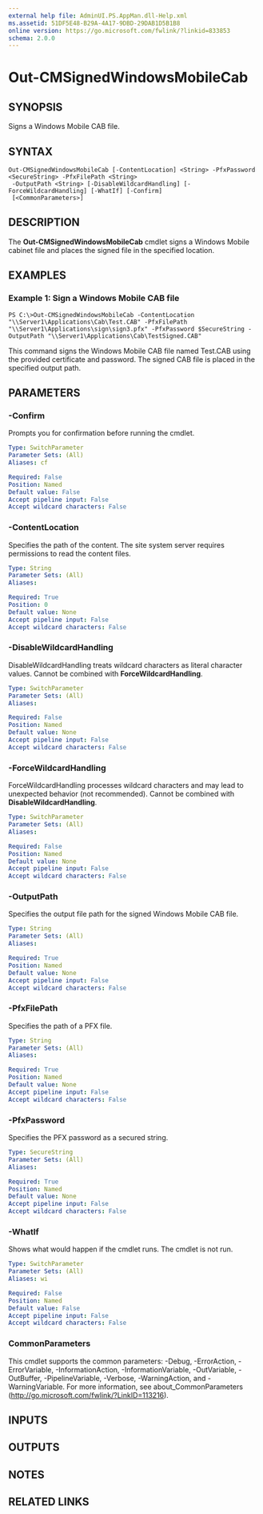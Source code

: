 ```yaml
---
external help file: AdminUI.PS.AppMan.dll-Help.xml
ms.assetid: 51DF5E48-B29A-4A17-9DBD-29DAB1D5B1B8
online version: https://go.microsoft.com/fwlink/?linkid=833853
schema: 2.0.0
---
```


# Out-CMSignedWindowsMobileCab

## SYNOPSIS
Signs a Windows Mobile CAB file.

## SYNTAX

```
Out-CMSignedWindowsMobileCab [-ContentLocation] <String> -PfxPassword <SecureString> -PfxFilePath <String>
 -OutputPath <String> [-DisableWildcardHandling] [-ForceWildcardHandling] [-WhatIf] [-Confirm]
 [<CommonParameters>]
```

## DESCRIPTION
The **Out-CMSignedWindowsMobileCab** cmdlet signs a Windows Mobile cabinet file and places the signed file in the specified location.

## EXAMPLES

### Example 1: Sign a Windows Mobile CAB file
```
PS C:\>Out-CMSignedWindowsMobileCab -ContentLocation "\\Server1\Applications\Cab\Test.CAB" -PfxFilePath "\\Server1\Applications\sign\sign3.pfx" -PfxPassword $SecureString -OutputPath "\\Server1\Applications\Cab\TestSigned.CAB"
```

This command signs the Windows Mobile CAB file named Test.CAB using the provided certificate and password.
The signed CAB file is placed in the specified output path.

## PARAMETERS

### -Confirm
Prompts you for confirmation before running the cmdlet.

```yaml
Type: SwitchParameter
Parameter Sets: (All)
Aliases: cf

Required: False
Position: Named
Default value: False
Accept pipeline input: False
Accept wildcard characters: False
```

### -ContentLocation
Specifies the path of the content.
The site system server requires permissions to read the content files.

```yaml
Type: String
Parameter Sets: (All)
Aliases: 

Required: True
Position: 0
Default value: None
Accept pipeline input: False
Accept wildcard characters: False
```

### -DisableWildcardHandling
DisableWildcardHandling treats wildcard characters as literal character values. Cannot be combined with **ForceWildcardHandling**.

```yaml
Type: SwitchParameter
Parameter Sets: (All)
Aliases: 

Required: False
Position: Named
Default value: None
Accept pipeline input: False
Accept wildcard characters: False
```

### -ForceWildcardHandling
ForceWildcardHandling processes wildcard characters and may lead to unexpected behavior (not recommended). Cannot be combined with **DisableWildcardHandling**.

```yaml
Type: SwitchParameter
Parameter Sets: (All)
Aliases: 

Required: False
Position: Named
Default value: None
Accept pipeline input: False
Accept wildcard characters: False
```

### -OutputPath
Specifies the output file path for the signed Windows Mobile CAB file.

```yaml
Type: String
Parameter Sets: (All)
Aliases: 

Required: True
Position: Named
Default value: None
Accept pipeline input: False
Accept wildcard characters: False
```

### -PfxFilePath
Specifies the path of a PFX file.

```yaml
Type: String
Parameter Sets: (All)
Aliases: 

Required: True
Position: Named
Default value: None
Accept pipeline input: False
Accept wildcard characters: False
```

### -PfxPassword
Specifies the PFX password as a secured string.

```yaml
Type: SecureString
Parameter Sets: (All)
Aliases: 

Required: True
Position: Named
Default value: None
Accept pipeline input: False
Accept wildcard characters: False
```

### -WhatIf
Shows what would happen if the cmdlet runs.
The cmdlet is not run.

```yaml
Type: SwitchParameter
Parameter Sets: (All)
Aliases: wi

Required: False
Position: Named
Default value: False
Accept pipeline input: False
Accept wildcard characters: False
```

### CommonParameters
This cmdlet supports the common parameters: -Debug, -ErrorAction, -ErrorVariable, -InformationAction, -InformationVariable, -OutVariable, -OutBuffer, -PipelineVariable, -Verbose, -WarningAction, and -WarningVariable. For more information, see about_CommonParameters (http://go.microsoft.com/fwlink/?LinkID=113216).

## INPUTS

## OUTPUTS

## NOTES

## RELATED LINKS

